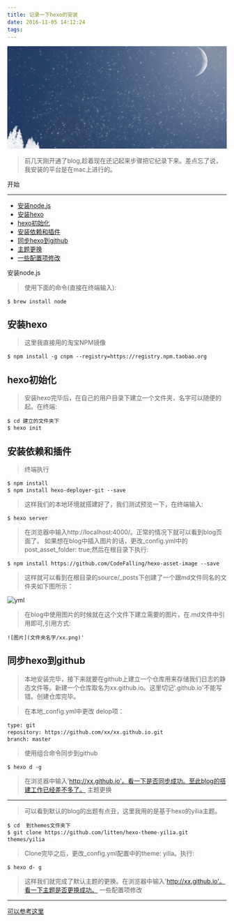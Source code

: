 ```yaml
---
title: 记录一下hexo的安装
date: 2016-11-05 14:12:24
tags:
---
```

![header](记录一下hexo的安装/header.png)
>前几天刚开通了blog,趁着现在还记起来步骤把它纪录下来。差点忘了说，我安装的平台是在mac上进行的。

开始
<!--more-->
------
* [安装node.js](#安装node.js)
* [安装hexo](#安装hexo)
* [hexo初始化](#hexo初始化)
* [安装依赖和插件](#安装依赖和插件)
* [同步hexo到github](#同步hexo到github)
* [主题更换](#主题更换)
* [一些配置项修改](#一些配置项修改)

安装node.js
>使用下面的命令(直接在终端输入):
```
$ brew install node
```
安装hexo
------
>这里我直接用的淘宝NPM镜像
```
$ npm install -g cnpm --registry=https://registry.npm.taobao.org
```
hexo初始化
------
>安装hexo完毕后，在自己的用户目录下建立一个文件夹，名字可以随便的起。在终端:
```
$ cd 建立的文件夹下
$ hexo init
```

安装依赖和插件
------
>终端执行
```
$ npm install
$ npm install hexo-deployer-git --save
```
>这样我们的本地环境就搭建好了，我们测试预览一下，在终端输入:
```
$ hexo server 
```
>在浏览器中输入http://localhost:4000/。正常的情况下就可以看到blog页面了。
>如果想在blog中插入图片的话，更改_config.yml中的post_asset_folder: true;然后在根目录下执行:
```
$ npm install https://github.com/CodeFalling/hexo-asset-image --save
```
>这样就可以看到在根目录的source/_posts下创建了一个跟md文件同名的文件夹如下图所示：

![yml](纪录一下hexo的安装/yml.png)
>在blog中使用图片的时候就在这个文件下建立需要的图片，在.md文件中引用即可,引用方式:
```
![图片](文件夹名字/xx.png)'
```
同步hexo到github
-----
>本地安装完毕，接下来就要在github上建立一个仓库用来存储我们日志的静态文件等。新建一个仓库取名为xx.github.io。这里切记'.github.io'不能写错。创建仓库完毕。

>在本地_config.yml中更改 delop项：
```
type: git
repository: https://github.com/xx/xx.github.io.git
branch: master
```
>使用组合命令同步到github
```
$ hexo d -g
```
>在浏览器中输入'http://xx.github.io'。看一下是否同步成功。至此blog的搭建工作已经差不多了。
主题更换
-----
>可以看到默认的blog的出题有点丑，这里我用的是基于hexo的yilia主题。
```
$ cd  到themes文件夹下
$ git clone https://github.com/litten/hexo-theme-yilia.git themes/yilia
```
>Clone完毕之后，更改_config.yml配置中的theme: yilia。执行:
```
$ hexo d- g
```
>这样我们就完成了默认主题的更换。在浏览器中输入'http://xx.github.io'。看一下主题是否更换成功。
一些配置项修改
-----
[可以参考这里](https://github.com/litten/hexo-theme-yilia "github")
